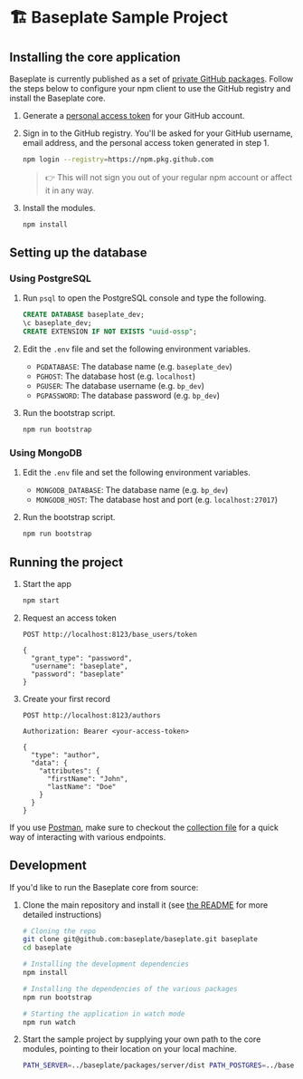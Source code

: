 # 🏗 Baseplate Sample Project

## Installing the core application

Baseplate is currently published as a set of [private GitHub packages](https://github.com/orgs/baseplate/packages). Follow the steps below to configure your npm client to use the GitHub registry and install the Baseplate core.

1. Generate a [personal access token](https://help.github.com/en/github/authenticating-to-github/creating-a-personal-access-token) for your GitHub account.

1. Sign in to the GitHub registry. You'll be asked for your GitHub username, email address, and the personal access token generated in step 1.

   ```sh
   npm login --registry=https://npm.pkg.github.com
   ```

   > 👉 This will not sign you out of your regular npm account or affect it in any way.

1. Install the modules.

   ```sh
   npm install
   ```

## Setting up the database

### Using PostgreSQL

1. Run `psql` to open the PostgreSQL console and type the following.

   ```sql
   CREATE DATABASE baseplate_dev;
   \c baseplate_dev;
   CREATE EXTENSION IF NOT EXISTS "uuid-ossp";
   ```

1. Edit the `.env` file and set the following environment variables.

   - `PGDATABASE`: The database name (e.g. `baseplate_dev`)
   - `PGHOST`: The database host (e.g. `localhost`)
   - `PGUSER`: The database username (e.g. `bp_dev`)
   - `PGPASSWORD`: The database password (e.g. `bp_dev`)

1. Run the bootstrap script.

   ```sh
   npm run bootstrap
   ```

### Using MongoDB

1. Edit the `.env` file and set the following environment variables.

   - `MONGODB_DATABASE`: The database name (e.g. `bp_dev`)
   - `MONGODB_HOST`: The database host and port (e.g. `localhost:27017`)

1. Run the bootstrap script.

   ```sh
   npm run bootstrap
   ```

## Running the project

1. Start the app

   ```sh
   npm start
   ```

1. Request an access token

   ```
   POST http://localhost:8123/base_users/token

   {
     "grant_type": "password",
     "username": "baseplate",
     "password": "baseplate"
   }
   ```

1. Create your first record

   ```
   POST http://localhost:8123/authors

   Authorization: Bearer <your-access-token>

   {
     "type": "author",
     "data": {
       "attributes": {
         "firstName": "John",
         "lastName": "Doe"
       }
     }
   }
   ```

If you use [Postman](https://www.postman.com/), make sure to checkout the [collection file](baseplate.postman_collection.json) for a quick way of interacting with various endpoints.

## Development

If you'd like to run the Baseplate core from source:

1. Clone the main repository and install it (see [the README](https://github.com/baseplate/baseplate) for more detailed instructions)

   ```sh
   # Cloning the repo
   git clone git@github.com:baseplate/baseplate.git baseplate
   cd baseplate

   # Installing the development dependencies
   npm install

   # Installing the dependencies of the various packages
   npm run bootstrap

   # Starting the application in watch mode
   npm run watch
   ```

1. Start the sample project by supplying your own path to the core modules, pointing to their location on your local machine.

   ```sh
   PATH_SERVER=../baseplate/packages/server/dist PATH_POSTGRES=../baseplate/packages/postgres/dist npm start
   ```
